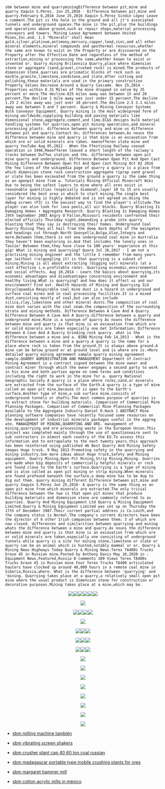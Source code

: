 ```
sbm between mine and quarryminingDifference between pit,mine and quarry Xaquín S.Pérez. Jun 25,2016 · Difference between pit,mine and quarry.February 6,2016 June 25,2016 Xaquin S.Pérez Sindin López Leave a comment.The pit is the hole in the ground and all it's associated tunnels and underground spaces.The mine is the pit,plus the buildings and operations above ground,such as repair shops,material processing conveyors and towers. Mining Lease Agreement between United Mines,Inc.and. 1.5 "Minerals" shall mean gold,silver,platinum,antimony,mercury,copper,lead,zinc,and all other mineral elements,mineral compounds and geothermal resources,whether the same are known to exist on the Property or are discovered on the Property after the Effective Date and regardless of the method of extraction,mining or processing the same,whether known to exist or invented or. Quarry mining Britannica Quarry,place where dimension stone or aggregate (sand,gravel,crushed rock) is mined.The products of dimension stone quarries are prismatic blocks of rock such as marble,granite,limestone,sandstone,and slate.After cutting and polishing,these materials are used in the primary construction Property Values Decrease Around a Quarry Cascade. Nov 25,2014 · Properties within 0.31 Miles of the mine dropped in value by 25 percent or more.The decline.625 miles away was between 15 and 20 percent.The decline 1 mile away was just under 15 percent.The decline 1.25 2 miles away was just over 10 percent.The decline 2.5 3.1 miles away was between 5 and 7 percent. Quarry & Mining Conveyor Systems Bulk Conveyor Equipment. Quarry mining is the most widespread form of mining worldwide,supplying building and paving materials like dimensional stone,aggregate,cement,and lime.EC&S designs bulk material handling systems for quarries,open pit mining operations,and mineral processing plants. difference between quarry and mine us difference between pit and quarry.Contact Us; differences between,As nouns the difference between mine and quarry is that mine is an excavation from which ore or solid minerals are taken. maenofferen slate mine and quarry YouTube Aug 05,2012 · When the Ffestiniog Railway ceased operation in 1946,Maeofferen leased a short length of the railway's tracks between Duffws station and the. difference between open pit mine quarry and underground. Difference Between Open Pit And Open Cast Mining Difference Between Open Pit And Open Cast Mining Oct 02 2016 the few lines of the wikipedia page of quarry a quarry is a place from which dimension stone rock construction aggregate riprap sand gravel or slate has been excavated from the ground a quarry is the same thing as an openpit mine from w. Tutorials Mining Official Minecraft Wiki Due to being the safest layers to mine where all ores exist in reasonable quantities (especially diamond),layer 10 to 15 are usually considered the best area in which to start mining.The single best layer for mining is highly debated and is not agreed on.Using the debug screen (F3) is the easiest way to find the player's altitude.The player can also look for lava pools,all air blocks. Quarry Blasting Is Damaging Homes • Aggregate Research. Quarry Blasting Is Damaging Homes 29th September 2003 Angry O'Fallon,Missouri residents confronted their elected officials Thursday night,demanding a probe into quarry blasting that they say is destroying their homes. Underground Coal Quarry Mining They all hail from the deep dark depths of the maingates and headings cut through North Goonyella,Bulga,Ulan,Integra and more.Between them,there is not one underground coal mine in Australia they haven't been exploring in.And that includes the lonely ones in Tassie! Between them,they have close to 100 years' experience at this gig! What is mining and quarrying? Quora Jul 26,2017 · I am not a practising mining engineer and the little I remember from many years ago (without (re)googling it) is that quarrying is a subset of mining.Mining is all about extracting (digging out) minerals (at a cost effective i.e.profitable rate). Quarrying economic,environmental and social effects. Aug 10,2014 · Learn the basics about quarrying,its economic advantages and disadvantages concerning environment and healthy living.What is quarrying? and how does it affect us and our environment? Find out. Health Hazards of Mining and Quarrying ILO Encyclopaedia Respirable coal mine dust is a hazard in underground and surface coal mines and in coal processing facilities.It is a mixed dust,consisting mostly of coal,but can also include silica,clay,limestone and other mineral dusts.The composition of coal mine dust varies with the coal seam,the composition of the surrounding strata and mining methods. Difference Between A Cave And A Quarry Difference Between A Cave And A Quarry.difference between a quarry and underground mine.Mine is a synonym of quarry As nouns the difference between mine and quarry is that mine is an excavation from which ore or solid minerals are taken especially one.Get Information; Difference Between A Cave And A Quarry Grinding.rock quarry. what is the difference between a mine and a. BINQ Mining Feb 14,2013 · What is the difference between a mine and a quarry.A quarry is the name for a place where rock is taken from the ground.It is always above ground.A mine can be below ground or at ground level and is where ore is.»More detailed quarry mining agreement sample quarry mining agreement sample.QUARRY ADMINISTRATION AND MANAGEMENT Department of.Contract Mining Agreement is a contract signed between the mine owner and contract miner through which the owner engages a second party to work in his mine and both parties agree on some terms and conditions including the right to work in the mine for a. quarry National Geographic Society A quarry is a place where rocks,sand,or minerals are extracted from the surface of the Earth.A quarry is a type of mine called an open pit mine,because it is open to the Earth's surface.Another type of mine,a sub surface mine,consists of underground tunnels or shafts.The most common purpose of quarries is to extract stone for building materials. Comparison of Commercial Mine Planning Packages. Comparison of Commercial Mine Planning Packages Available to the Aggregate Industry Daniel R.Hack 1 ABSTRACT Mine planning software companies have recently focused some resources on the development of industrial minerals packages useful in the aggreg ate. MANAGEMENT OF MINING,QUARRYING AND ORE. management of mining,quarrying and ore processing waste in the European Union.This project was completed mainly through the use of questionnaire sent to sub contractors in almost each country of the EU.To assess this information and to extrapolate to the next twenty years,this approach has been reinforced using published 46 Best Quarry And Mining Safety images Huge truck. 9 May 2013 Promoting safety in the quarrying and mining industry.See more ideas about Huge truck,Safety and Mining equipment. Quarry Mining,Open Pit Mining,Strip Mining,Mining. Quarries are made when big deposits of commercially helpful minerals or rock are found close to the Earth's surface.Quarrying is a type of mining and is also called as open pit mining or strip mining.When minerals are found profound beneath the surface,a deep mine has to be dug to dig out them. quarry mining different Difference between pit,mine and quarry Xaquín S.Pérez Jun 25,2016· A quarry is the same thing as an open pit mine from which minerals are extracted.The only trivial difference between the two is that open pit mines that produce building materials and dimension stone are commonly referred to as quarries. Quarry And Mining Equipment Ltd Quarry & Mining Equipment Limited.Quarry & Mining Equipment Limited was set up on Thursday the 17th of December 1987.Their current partial address is Co.Louth,and the company status is Normal.The company's current directors have been the director of 6 other Irish companies between them; 3 of which are now closed. differences and similarities between quarrying and mining whats the difference between a mine and quarry.As nouns the difference between mine and quarry is that mine is an excavation from which ore or solid minerals are taken,especially one consisting of underground tunnels while quarry is a site for mining stone,limestone or slate or quarry can be an animal which is hunted,notably mammal or or. Quarry & Mining News Highways Today Quarry & Mining News.Terex TA400s Trucks brave 45 in Russian mine.Posted by Anthony Davis May 10,2020 in : Equipment News,Featured,Russia 0 comments 109 Views Terex TA400s Trucks brave 45 in Russian mine Four Terex Trucks TA400 articulated haulers have clocked up around 48,000 hours in a remote coal mine in Siberia,Russia,where. What is the difference between 'quarrying' and 'mining. Quarrying takes place at a quarry,a relatively small open pit mine where the usual product is dimension stone for construction or decorative purposes.Mining takes place at a mine,which may be. 
```

<div align="center">
  
<a rel="nofollow" href="https://m.shibang-china.com?f=github&k=sbm+between+mine+and+quarrymining"><img src="https://static.shibang-china.com/en/l.png"></a><img src="https://static.shibang-china.com/en/hw.png"><a rel="nofollow" href="https://m.shibang-china.com/product/?f=github&k=sbm+between+mine+and+quarrymining"><img src="https://static.shibang-china.com/en/p.png"></a><a rel="nofollow" href="https://m.shibang-china.com/cases/?f=github&k=sbm+between+mine+and+quarrymining"><img src="https://static.shibang-china.com/en/c.png"></a><a rel="nofollow" href="https://m.shibang-china.com/news/?f=github&k=sbm+between+mine+and+quarrymining"><img src="https://static.shibang-china.com/en/n.png"></a><a rel="nofollow" href="https://m.shibang-china.com?f=github&k=sbm+between+mine+and+quarrymining"><img src="https://static.shibang-china.com/en/m.png"></a>

<a rel="nofollow" href="https://m.shibang-china.com/product/?f=github&k=sbm+between+mine+and+quarrymining"><img src="https://static.shibang-china.com/en/b.jpg"></a>
  
<a rel="nofollow" href="https://m.shibang-china.com/solution-aggregate.html?f=github&k=sbm+between+mine+and+quarrymining"><img src="https://static.shibang-china.com/en/a.jpg"></a><a rel="nofollow" href="https://m.shibang-china.com/solution-mine.html?f=github&k=sbm+between+mine+and+quarrymining"><img src="https://static.shibang-china.com/en/m.jpg"></a><a rel="nofollow" href="https://m.shibang-china.com/solution-mill.html?f=github&k=sbm+between+mine+and+quarrymining"><img src="https://static.shibang-china.com/en/g.jpg"></a><a rel="nofollow" href="https://m.shibang-china.com/solution-epc.html?f=github&k=sbm+between+mine+and+quarrymining"><img src="https://static.shibang-china.com/en/e.jpg"></a>

<a rel="nofollow" href="https://m.shibang-china.com/product/?f=github&k=sbm+between+mine+and+quarrymining"><img src="https://static.shibang-china.com/en/a-p.png"></a>

<a rel="nofollow" href="https://m.shibang-china.com/product/crusher/c6x.html?f=github&k=sbm+between+mine+and+quarrymining"><img src="https://static.shibang-china.com/en/j.jpg"></a><a rel="nofollow" href="https://m.shibang-china.com/product/crusher/ci5x.html?f=github&k=sbm+between+mine+and+quarrymining"><img src="https://static.shibang-china.com/en/i.jpg"></a><a rel="nofollow" href="https://m.shibang-china.com/product/crusher/hst.html?f=github&k=sbm+between+mine+and+quarrymining"><img src="https://static.shibang-china.com/en/c.jpg"></a>

<a rel="nofollow" href="https://m.shibang-china.com/product/mill/mtw.html?f=github&k=sbm+between+mine+and+quarrymining"><img src="https://static.shibang-china.com/en/mtw.jpg"></a><a rel="nofollow" href="https://m.shibang-china.com/product/mill/scm.html?f=github&k=sbm+between+mine+and+quarrymining"><img src="https://static.shibang-china.com/en/scm.jpg"></a><a rel="nofollow" href="https://m.shibang-china.com/product/mill/lm.html?f=github&k=sbm+between+mine+and+quarrymining"><img src="https://static.shibang-china.com/en/lm.jpg"></a>

<a rel="nofollow" href="https://m.shibang-china.com/product/sand/vsi6x.html?f=github&k=sbm+between+mine+and+quarrymining"><img src="https://static.shibang-china.com/en/6x.jpg"></a><a rel="nofollow" href="https://m.shibang-china.com/product/sand/vu.html?f=github&k=sbm+between+mine+and+quarrymining"><img src="https://static.shibang-china.com/en/vu.jpg"></a><a rel="nofollow" href="https://m.shibang-china.com/product/mobile/klun.html?f=github&k=sbm+between+mine+and+quarrymining"><img src="https://static.shibang-china.com/en/k.jpg"></a>

<a rel="nofollow" href="https://m.shibang-china.com/cases/?f=github&k=sbm+between+mine+and+quarrymining"><img src="https://static.shibang-china.com/en/case.png"></a>

<a rel="nofollow" href="https://m.shibang-china.com/cases/aggregate/202.html?f=github&k=sbm+between+mine+and+quarrymining"><img src="https://static.shibang-china.com/en/c-1.jpg"></a>

<a rel="nofollow" href="https://m.shibang-china.com/cases/aggregate/203.html?f=github&k=sbm+between+mine+and+quarrymining"><img src="https://static.shibang-china.com/en/c-2.jpg"></a>

<a rel="nofollow" href="https://m.shibang-china.com/cases/mill/123.html?f=github&k=sbm+between+mine+and+quarrymining"><img src="https://static.shibang-china.com/en/c-3.jpg"></a>

<a rel="nofollow" href="https://m.shibang-china.com/contact_us.html?f=github&k=sbm+between+mine+and+quarrymining"><img src="https://static.shibang-china.com/en/contact.png"></a>

<a rel="nofollow" href="https://swt.shibang-china.com/?f=github&k=sbm+between+mine+and+quarrymining"><img src="https://static.shibang-china.com/en/chat.png"></a>

<a rel="nofollow" href="https://whatsapp.shibangsoft.com/WhatsApp.php?f=github&k=sbm+between+mine+and+quarrymining"><img src="https://static.shibang-china.com/en/whatsapp.png"></a>

<a rel="nofollow" href="https://m.shibang-china.com/?f=github&k=sbm+between+mine+and+quarrymining"><img src="https://static.shibang-china.com/en/website.png"></a>

</div>


* [sbm milling machine también](sbm%20milling%20machine%20tambi%C3%A9n.md)

* [sbm vibrating screen shakers](sbm%20vibrating%20screen%20shakers.md)

* [sbm crusher plant cap 40 60 ton coal russian](sbm%20crusher%20plant%20cap%2040%2060%20ton%20coal%20russian.md)

* [sbm ﻿madagascar portable type mobile crushing plants for ores](sbm%20%EF%BB%BFmadagascar%20portable%20type%20mobile%20crushing%20plants%20for%20ores.md)

* [sbm margaret hammer mill](sbm%20margaret%20hammer%20mill.md)

* [sbm cotton acrylic mills in méxico](sbm%20cotton%20acrylic%20mills%20in%20m%C3%A9xico.md)